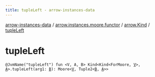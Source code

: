 ```yaml
---
title: tupleLeft - arrow-instances-data
---
```


[arrow-instances-data](../../index.html) / [arrow.instances.moore.functor](../index.html) / [arrow.Kind](index.html) / [tupleLeft](./tuple-left.html)

# tupleLeft

`@JvmName("tupleLeft") fun <V, A, B> Kind<Kind<ForMoore, `[`V`](tuple-left.html#V)`>, `[`A`](tuple-left.html#A)`>.tupleLeft(arg1: `[`B`](tuple-left.html#B)`): Moore<`[`V`](tuple-left.html#V)`, Tuple2<`[`B`](tuple-left.html#B)`, `[`A`](tuple-left.html#A)`>>`